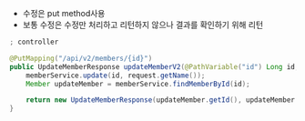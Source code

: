 * 수정은 put method사용
* 보통 수정은 수정만 처리하고 리턴하지 않으나 결과를 확인하기 위해 리턴

```java
; controller

@PutMapping("/api/v2/members/{id}")
public UpdateMemberResponse updateMemberV2(@PathVariable("id") Long id, @RequestBody @Valid UpdateMemberRequset request){
    memberService.update(id, request.getName());
    Member updateMember = memberService.findMemberById(id);

    return new UpdateMemberResponse(updateMember.getId(), updateMember.getName());
}
```